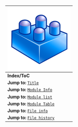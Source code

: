 | <img alt="Modules logo failed to load. Click/tap here to attempt to view it" src="/Modules/ModuleIcon1.png" width="200" height="200"/> |
|---|
| **Index/ToC** |
| **Jump to:** [`Title`](#Ukraine-History-SimulatorEmulator) |
| **Jump to:** [`Module Info`](#Module-info) |
| **Jump to:** [`Module list`](#Module-list) |
| **Jump to:** [`Module Table`](#Module-table) |
| **Jump to:** [`File info`](#File-info) |
| **Jump to:** [`File history`](#File-history)
